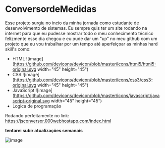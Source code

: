# ConversordeMedidas
Esse projeto surgiu no incio da minha jornada como estudante de desenvolvimento de sistemas.
Eu sempre quis ter um site rodando na internet para que eu pudesse mostrar todo o meu conhecimento técnico
felizmente esse dia chegou e eu pude dar um "up" no meu github com um projeto que eu vou trabalhar por um tempo
até aperfeiçoar as minhas hard skill's como: 
- HTML ![image](https://github.com/devicons/devicon/blob/master/icons/html5/html5-original.svg  width="45" height="45") 
- CSS ![image](https://github.com/devicons/devicon/blob/master/icons/css3/css3-original.svg width="45" height="45")
- JavaScript ![image](https://github.com/devicons/devicon/blob/master/icons/javascript/javascript-original.svg width="45" height="45")
- Logica de programação
 
 Rodando perfeitamente no link: https://jsconversor.000webhostapp.com/index.html
 
 <strong>tentarei subir atualizações semanais</strong>
 
 ![image](https://user-images.githubusercontent.com/79548150/178156430-8f11ed96-03c4-4206-9f81-d6de7e7da313.png)

